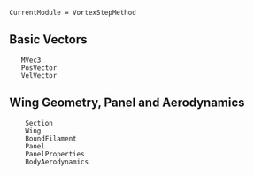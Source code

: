 ```@meta
CurrentModule = VortexStepMethod
```
## Basic Vectors
```@docs
   MVec3
   PosVector
   VelVector
```

## Wing Geometry, Panel and Aerodynamics
```@docs
    Section
    Wing
    BoundFilament
    Panel
    PanelProperties
    BodyAerodynamics
```
